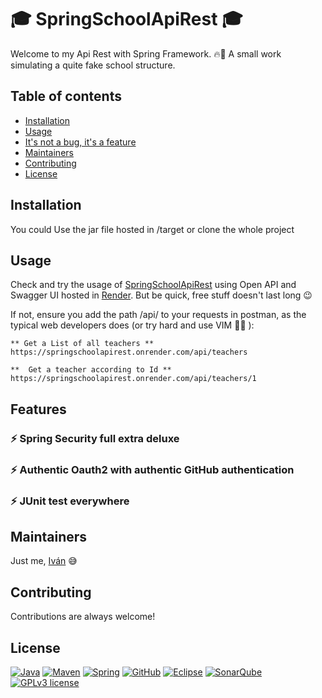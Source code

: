 # :mortar_board: SpringSchoolApiRest :mortar_board:

Welcome to my Api Rest with Spring Framework. :fire::rainbow: A small work simulating a quite fake school structure. 


## Table of contents

- [Installation](#installation)
- [Usage](#usage)
- [It's not a bug, it's a feature](#features)
- [Maintainers](#maintainers)
- [Contributing](#contributing)
- [License](#license)


## Installation

You could Use the jar file hosted in /target or clone the whole project

## Usage

Check and try the usage of [SpringSchoolApiRest](https://springschoolapirest.onrender.com/swagger-ui/index.html#/) using Open API and Swagger UI hosted in [Render](https://render.com/). But be quick, free stuff doesn't last long :wink:

If not, ensure you add the path /api/ to your requests in postman, as the typical web developers does (or try hard and use VIM :muscle::muscle: ):

```
** Get a List of all teachers **
https://springschoolapirest.onrender.com/api/teachers

**  Get a teacher according to Id **
https://springschoolapirest.onrender.com/api/teachers/1
```

## Features

### :zap: Spring Security full extra deluxe

### :zap: Authentic Oauth2 with authentic GitHub authentication 

### :zap: JUnit test everywhere


## Maintainers

Just me, [Iván](https://github.com/Ivan-Montes) :sweat_smile:


## Contributing

Contributions are always welcome! 


## License

[![Java](https://badgen.net/static/JavaSE/17/orange)](https://www.java.com/es/)
[![Maven](https://badgen.net/badge/icon/maven?icon=maven&label&color=red)](https://https://maven.apache.org/)
[![Spring](https://img.shields.io/badge/spring-blue?logo=Spring&logoColor=white)](https://spring.io)
[![GitHub](https://badgen.net/badge/icon/github?icon=github&label)](https://github.com)
[![Eclipse](https://badgen.net/badge/icon/eclipse?icon=eclipse&label)](https://https://eclipse.org/)
[![SonarQube](https://badgen.net/badge/icon/sonarqube?icon=sonarqube&label&color=purple)](https://www.sonarsource.com/products/sonarqube/downloads/)
[![GPLv3 license](https://img.shields.io/badge/License-GPLv3-blue.svg)](https://choosealicense.com/licenses/gpl-3.0/)